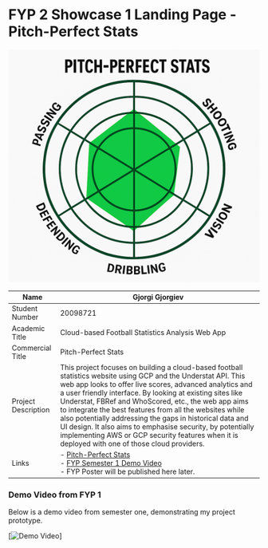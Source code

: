 # FYP 2 Showcase 1 Landing Page - Pitch-Perfect Stats

![Pitch-Perfect Stats Logo](https://raw.githubusercontent.com/GjorgiG/GjorgiG.github.io/refs/heads/main/images/Pitch_Perfect.png)

| Name             | Gjorgi Gjorgiev |
|------------------|-------------|
| Student Number   | 20098721    |
| Academic Title   | Cloud-based Football Statistics Analysis Web App |
| Commercial Title | Pitch-Perfect Stats   |
| Project Description | This project focuses on building a cloud-based football statistics website using GCP and the Understat API. This web app looks to offer live scores, advanced analytics and a user friendly interface. By looking at existing sites like Understat, FBRef and WhoScored, etc., the web app aims to integrate the best features from all the websites while also potentially addressing the gaps in historical data and UI design. It also aims to emphasise security, by potentially implementing AWS or GCP security features when it is deployed with one of those cloud providers. |
| Links            | - [Pitch-Perfect Stats](https://github.com/GjorgiG/GjorgiG.github.io) <br> - [FYP Semester 1 Demo Video](https://youtu.be/5FHuUTC8gCQ) <br> - FYP Poster will be published here later. |

### Demo Video from FYP 1

Below is a demo video from semester one, demonstrating my project prototype. 

[![Demo Video](https://youtu.be/5FHuUTC8gCQ)]